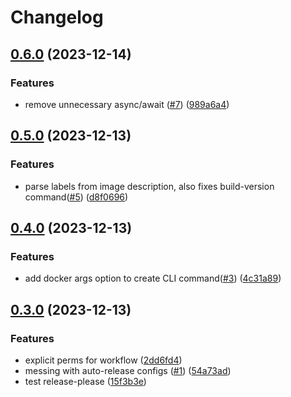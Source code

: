 # Changelog

## [0.6.0](https://github.com/booee/docker-build-info/compare/v0.5.0...v0.6.0) (2023-12-14)


### Features

* remove unnecessary async/await ([#7](https://github.com/booee/docker-build-info/issues/7)) ([989a6a4](https://github.com/booee/docker-build-info/commit/989a6a4b7a87fd4d1914ae02afd4c9e34ef08127))

## [0.5.0](https://github.com/booee/docker-build-info/compare/v0.4.0...v0.5.0) (2023-12-13)


### Features

* parse labels from image description, also fixes build-version  command([#5](https://github.com/booee/docker-build-info/issues/5)) ([d8f0696](https://github.com/booee/docker-build-info/commit/d8f06968c8afbac2b1beaf115ecafada06883997))

## [0.4.0](https://github.com/booee/docker-build-info/compare/v0.3.0...v0.4.0) (2023-12-13)


### Features

* add docker args option to create CLI command([#3](https://github.com/booee/docker-build-info/issues/3)) ([4c31a89](https://github.com/booee/docker-build-info/commit/4c31a895774f8cefe0c9603d37993563f51a374f))

## [0.3.0](https://github.com/booee/docker-build-info/compare/v0.2.0...v0.3.0) (2023-12-13)


### Features

* explicit perms for workflow ([2dd6fd4](https://github.com/booee/docker-build-info/commit/2dd6fd4df0e1cbabf89cb98b751cc76b8602b9f7))
* messing with auto-release configs ([#1](https://github.com/booee/docker-build-info/issues/1)) ([54a73ad](https://github.com/booee/docker-build-info/commit/54a73adc5d8482d8503c183986eae5196a845571))
* test release-please ([15f3b3e](https://github.com/booee/docker-build-info/commit/15f3b3eef660bc3d96620cfcaa9de7467dc4b8cb))
